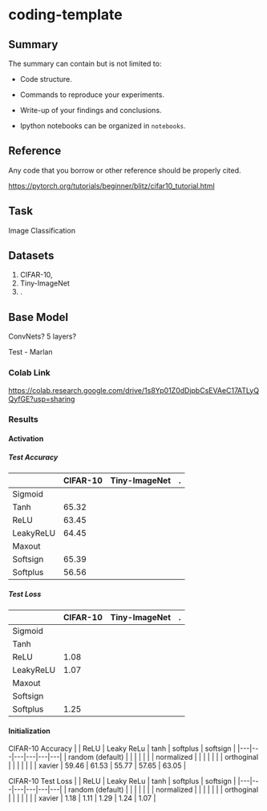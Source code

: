 # coding-template

## Summary

The summary can contain but is not limited to:

- Code structure.

- Commands to reproduce your experiments.

- Write-up of your findings and conclusions.

- Ipython notebooks can be organized in `notebooks`.

## Reference

Any code that you borrow or other reference should be properly cited.

https://pytorch.org/tutorials/beginner/blitz/cifar10_tutorial.html

## Task
Image Classification

## Datasets
1. CIFAR-10, 
2. Tiny-ImageNet
3. .

## Base Model
ConvNets?
5 layers?

Test - Marlan

### Colab Link
https://colab.research.google.com/drive/1s8Yp01Z0dDjpbCsEVAeC17ATLyQQyfGE?usp=sharing

### Results

#### Activation

##### Test Accuracy
|   | CIFAR-10 | Tiny-ImageNet | . |
|---|---|---|---|
| Sigmoid  |   |   |   |
|  Tanh | 65.32  |   |   |
|  ReLU | 63.45 |   |   |
|  LeakyReLU | 64.45 |   |   |
|  Maxout |   |   |   |
|  Softsign | 65.39  |   |   |
|  Softplus | 56.56  |   |   |

##### Test Loss
|   | CIFAR-10 | Tiny-ImageNet | . |
|---|---|---|---|
| Sigmoid  |   |   |   |
|  Tanh |   |   |   |
|  ReLU | 1.08 |   |   |
|  LeakyReLU | 1.07 |   |   |
|  Maxout |   |   |   |
|  Softsign |   |   |   |
|  Softplus | 1.25 |   |   |

#### Initialization
CIFAR-10 Accuracy
|   | ReLU | Leaky ReLu | tanh | softplus | softsign |
|---|---|---|---|---|---|
| random (default) |   |   |   |  |  |
|  normalized |   |   |   |   |   |
|  orthoginal |   |   |   |   |   |
|  xavier | 59.46  | 61.53  | 55.77  | 57.65  | 63.05  |

CIFAR-10 Test Loss
|   | ReLU | Leaky ReLu | tanh | softplus | softsign |
|---|---|---|---|---|---|
| random (default) |   |   |   |  |  |
|  normalized |   |   |   |   |   |
|  orthoginal |   |   |   |   |   |
|  xavier | 1.18  | 1.11  | 1.29  | 1.24  | 1.07  |

